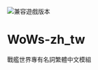 ![兼容遊戲版本][1]

[1]: https://img.shields.io/badge/%E5%85%BC%E5%AE%B9%E9%81%8A%E6%88%B2%E7%89%88%E6%9C%AC-0.11.1.1-brightgreen

# WoWs-zh_tw
戰艦世界專有名詞繁體中文模組
